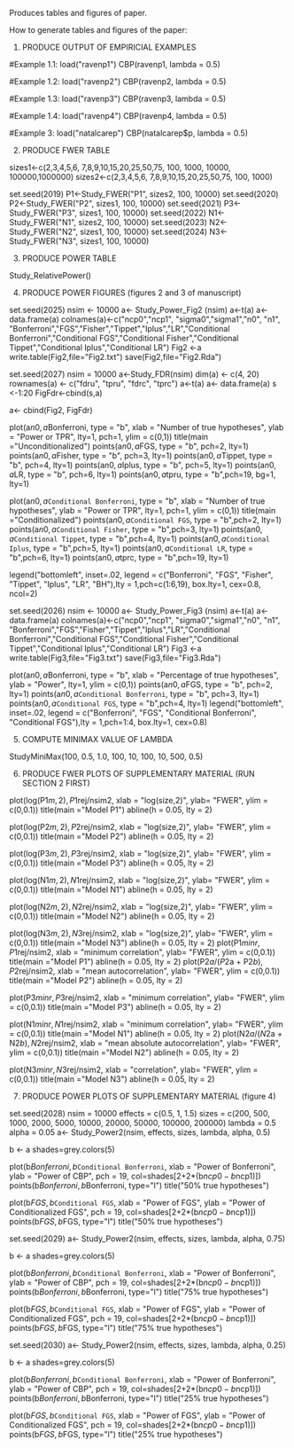 Produces tables and figures of paper.

How to generate tables and figures of the paper:

1. PRODUCE OUTPUT OF EMPIRICIAL EXAMPLES

#Example 1.1:
load("ravenp1")
CBP(ravenp1, lambda = 0.5)

#Example 1.2:
load("ravenp2")
CBP(ravenp2, lambda = 0.5)

#Example 1.3:
load("ravenp3")
CBP(ravenp3, lambda = 0.5)

#Example 1.4:
load("ravenp4")
CBP(ravenp4, lambda = 0.5)

#Example 3:
load("natalcarep")
CBP(natalcarep$p, lambda = 0.5)

2. PRODUCE FWER TABLE

sizes1<-c(2,3,4,5,6, 7,8,9,10,15,20,25,50,75, 100, 1000, 10000, 100000,1000000)
sizes2<-c(2,3,4,5,6, 7,8,9,10,15,20,25,50,75, 100, 1000)

set.seed(2019)
P1<-Study_FWER("P1", sizes2, 100, 10000)
set.seed(2020)
P2<-Study_FWER("P2", sizes1, 100, 10000)
set.seed(2021)
P3<-Study_FWER("P3", sizes1, 100, 10000)
set.seed(2022)
N1<-Study_FWER("N1", sizes2, 100, 10000)
set.seed(2023)
N2<-Study_FWER("N2", sizes1, 100, 10000)
set.seed(2024)
N3<-Study_FWER("N3", sizes1, 100, 10000)

3. PRODUCE POWER TABLE

Study_RelativePower()

4. PRODUCE POWER FIGURES (figures 2 and 3 of manuscript)

set.seed(2025)
nsim <- 10000
a<- Study_Power_Fig2 (nsim)
a<-t(a)
a<-data.frame(a)
colnames(a)<-c("ncp0","ncp1", "sigma0","sigma1","n0", "n1", "Bonferroni","FGS","Fisher","Tippet","Iplus","LR","Conditional Bonferroni","Conditional FGS","Conditional Fisher","Conditional Tippet","Conditional Iplus","Conditional LR")
Fig2 <-a
write.table(Fig2,file="Fig2.txt")
save(Fig2,file="Fig2.Rda")

set.seed(2027)
nsim = 10000
a<-Study_FDR(nsim)
dim(a) <- c(4, 20)
rownames(a) <- c("fdru", "tpru", "fdrc", "tprc")
a<-t(a) 
a<- data.frame(a)
s <-1:20
FigFdr<-cbind(s,a)

a<- cbind(Fig2, FigFdr)


plot(a$n0, a$Bonferroni, type = "b", xlab = "Number of true hypotheses", ylab = "Power or TPR", lty=1, pch=1, ylim = c(0,1))
title(main ="Unconditionalized")
points(a$n0, a$FGS, type = "b", pch=2, lty=1)
points(a$n0, a$Fisher, type = "b", pch=3, lty=1)
points(a$n0, a$Tippet, type = "b", pch=4, lty=1)
points(a$n0, a$Iplus, type = "b", pch=5, lty=1)
points(a$n0, a$LR, type = "b", pch=6, lty=1)
points(a$n0, a$tpru, type = "b",pch=19, bg=1, lty=1)

plot(a$n0, a$`Conditional Bonferroni`, type = "b", xlab = "Number of true hypotheses", ylab = "Power or TPR", lty=1, pch=1, ylim = c(0,1))
title(main ="Conditionalized")
points(a$n0, a$`Conditional FGS`, type = "b",pch=2, lty=1)
points(a$n0, a$`Conditional Fisher`, type = "b",pch=3, lty=1)
points(a$n0, a$`Conditional Tippet`, type = "b",pch=4, lty=1)
points(a$n0, a$`Conditional Iplus`, type = "b",pch=5, lty=1)
points(a$n0, a$`Conditional LR`, type = "b",pch=6, lty=1)
points(a$n0, a$tprc, type = "b",pch=19, lty=1)

legend("bottomleft", inset=.02, legend = c("Bonferroni", "FGS", "Fisher", "Tippet", "Iplus", "LR", "BH"),lty = 1,pch=c(1:6,19), box.lty=1, cex=0.8, ncol=2)



set.seed(2026)
nsim <- 10000
a<- Study_Power_Fig3 (nsim)
a<-t(a)
a<-data.frame(a)
colnames(a)<-c("ncp0","ncp1", "sigma0","sigma1","n0", "n1", "Bonferroni","FGS","Fisher","Tippet","Iplus","LR","Conditional Bonferroni","Conditional FGS","Conditional Fisher","Conditional Tippet","Conditional Iplus","Conditional LR")
Fig3 <-a
write.table(Fig3,file="Fig3.txt")
save(Fig3,file="Fig3.Rda")

plot(a$n0, a$Bonferroni, type = "b", xlab = "Percentage of true hypotheses", ylab = "Power", lty=1, ylim = c(0,1))
points(a$n0, a$FGS, type = "b", pch=2, lty=1)
points(a$n0, a$`Conditional Bonferroni`, type = "b", pch=3, lty=1)
points(a$n0, a$`Conditional FGS`, type = "b",pch=4, lty=1)
legend("bottomleft", inset=.02, legend = c("Bonferroni", "FGS", "Conditional Bonferroni", "Conditional FGS"),lty = 1,pch=1:4, box.lty=1, cex=0.8)

5. COMPUTE MINIMAX VALUE OF LAMBDA

StudyMiniMax(100, 0.5, 1.0, 100, 10, 100, 10, 500, 0.5)

6. PRODUCE FWER PLOTS OF SUPPLEMENTARY MATERIAL (RUN SECTION 2 FIRST)
 
plot(log(P1$m,2),P1$rej/nsim2, xlab = "log(size,2)", ylab= "FWER", ylim = c(0,0.1))
title(main ="Model P1")
abline(h = 0.05, lty = 2)

plot(log(P2$m,2),P2$rej/nsim2, xlab = "log(size,2)", ylab= "FWER", ylim = c(0,0.1))
title(main ="Model P2")
abline(h = 0.05, lty = 2)

plot(log(P3$m,2),P3$rej/nsim2, xlab = "log(size,2)", ylab= "FWER", ylim = c(0,0.1))
title(main ="Model P3")
abline(h = 0.05, lty = 2)

plot(log(N1$m,2),N1$rej/nsim2, xlab = "log(size,2)", ylab= "FWER", ylim = c(0,0.1))
title(main ="Model N1")
abline(h = 0.05, lty = 2)

plot(log(N2$m,2),N2$rej/nsim2, xlab = "log(size,2)", ylab= "FWER", ylim = c(0,0.1))
title(main ="Model N2")
abline(h = 0.05, lty = 2)

plot(log(N3$m,2),N3$rej/nsim2, xlab = "log(size,2)", ylab= "FWER", ylim = c(0,0.1))
title(main ="Model N3")
abline(h = 0.05, lty = 2)
plot(P1$minr,P1$rej/nsim2, xlab = "minimum correlation", ylab= "FWER", ylim = c(0,0.1))
title(main ="Model P1")
abline(h = 0.05, lty = 2)
plot(P2$a/(P2$a + P2$b),P2$rej/nsim2, xlab = "mean autocorrelation", ylab= "FWER", ylim = c(0,0.1))
title(main ="Model P2")
abline(h = 0.05, lty = 2)

plot(P3$minr,P3$rej/nsim2, xlab = "minimum correlation", ylab= "FWER", ylim = c(0,0.1))
title(main ="Model P3")
abline(h = 0.05, lty = 2)

plot(N1$minr,N1$rej/nsim2, xlab = "minimum correlation", ylab= "FWER", ylim = c(0,0.1))
title(main ="Model N1")
abline(h = 0.05, lty = 2)
plot(N2$a/(N2$a + N2$b),N2$rej/nsim2, xlab = "mean absolute autocorrelation", ylab= "FWER", ylim = c(0,0.1))
title(main ="Model N2")
abline(h = 0.05, lty = 2)


plot(N3$minr,N3$rej/nsim2, xlab = "correlation", ylab= "FWER", ylim = c(0,0.1))
title(main ="Model N3")
abline(h = 0.05, lty = 2)

7. PRODUCE POWER PLOTS OF SUPPLEMENTARY MATERIAL (figure 4)

set.seed(2028)
nsim = 10000
effects = c(0.5, 1, 1.5)
sizes = c(200, 500, 1000, 2000, 5000, 10000, 20000, 50000, 100000, 200000)
lambda = 0.5
alpha = 0.05
a<- Study_Power2(nsim, effects, sizes, lambda, alpha, 0.5)

b <- a
shades=grey.colors(5)

plot(b$Bonferroni,b$`Conditional Bonferroni`, xlab = "Power of Bonferroni", ylab = "Power of CBP", pch = 19, col=shades[2+2*(b$ncp0-b$ncp1)])
 points(b$Bonferroni,b$Bonferroni, type="l")
title("50% true hypotheses")


plot(b$FGS,b$`Conditional FGS`, xlab = "Power of FGS", ylab = "Power of Conditionalized FGS", pch = 19, col=shades[2+2*(b$ncp0-b$ncp1)])
points(b$FGS,b$FGS, type="l")
title("50% true hypotheses")

set.seed(2029)
a<- Study_Power2(nsim, effects, sizes, lambda, alpha, 0.75)

b <- a
shades=grey.colors(5)

plot(b$Bonferroni,b$`Conditional Bonferroni`, xlab = "Power of Bonferroni", ylab = "Power of CBP", pch = 19, col=shades[2+2*(b$ncp0-b$ncp1)])
 points(b$Bonferroni,b$Bonferroni, type="l")
title("75% true hypotheses")

plot(b$FGS,b$`Conditional FGS`, xlab = "Power of FGS", ylab = "Power of Conditionalized FGS", pch = 19, col=shades[2+2*(b$ncp0-b$ncp1)])
points(b$FGS,b$FGS, type="l")
title("75% true hypotheses")


set.seed(2030)
a<- Study_Power2(nsim, effects, sizes, lambda, alpha, 0.25)

b <- a
shades=grey.colors(5)

plot(b$Bonferroni,b$`Conditional Bonferroni`, xlab = "Power of Bonferroni", ylab = "Power of CBP", pch = 19, col=shades[2+2*(b$ncp0-b$ncp1)])
 points(b$Bonferroni,b$Bonferroni, type="l")
title("25% true hypotheses")

plot(b$FGS,b$`Conditional FGS`, xlab = "Power of FGS", ylab = "Power of Conditionalized FGS", pch = 19, col=shades[2+2*(b$ncp0-b$ncp1)])
points(b$FGS,b$FGS, type="l")
title("25% true hypotheses")



